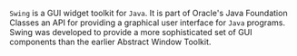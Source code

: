 `Swing` is a GUI widget toolkit for `Java`. It is part of Oracle's Java Foundation Classes an API for providing a graphical user interface for `Java` programs. Swing was developed to provide a more sophisticated set of GUI components than the earlier Abstract Window Toolkit. 
